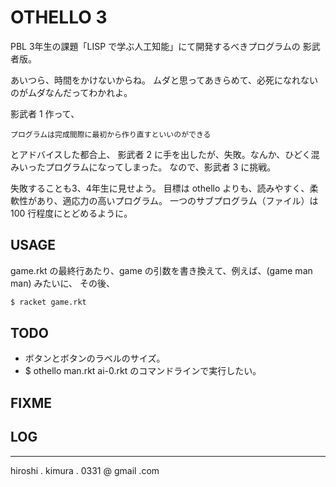 # OTHELLO 3

PBL 3年生の課題「LISP で学ぶ人工知能」にて開発するべきプログラムの
影武者版。

あいつら、時間をかけないからね。
ムダと思ってあきらめて、必死になれないのがムダなんだってわかれよ。

影武者 1 作って、

    プログラムは完成間際に最初から作り直すといいのができる

とアドバイスした都合上、
影武者 2 に手を出したが、失敗。なんか、ひどく混みいったプログラムになってしまった。
なので、影武者 3 に挑戦。

失敗することも3、4年生に見せよう。
目標は othello よりも、読みやすく、柔軟性があり、適応力の高いプログラム。
一つのサブプログラム（ファイル）は 100 行程度にとどめるように。

## USAGE

game.rkt の最終行あたり、game の引数を書き換えて、例えば、(game man man) みたいに、
その後、

```sh
$ racket game.rkt
```

## TODO

* ボタンとボタンのラベルのサイズ。
* $ othello man.rkt ai-0.rkt のコマンドラインで実行したい。

## FIXME


## LOG

---
hiroshi . kimura . 0331 @ gmail .com
